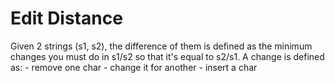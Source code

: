 # Edit Distance

Given 2 strings (s1, s2), the difference of them is defined as the minimum changes you must do in s1/s2 so that it's equal to s2/s1.
A change is defined as:	
	- remove one char
	- change it for another
	- insert a char

